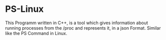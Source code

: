 # PS-Linux

This Programm written in C++, is a tool which gives information about running processes from the /proc and represents it, in a json Format. Similar like the PS Command in Linux.
